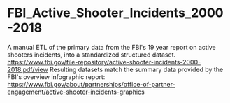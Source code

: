 # FBI_Active_Shooter_Incidents_2000-2018
A manual ETL of the primary data from the FBI's 19 year report on active shooters incidents, into a standardized structured dataset. https://www.fbi.gov/file-repository/active-shooter-incidents-2000-2018.pdf/view Resulting datasets match the summary data provided by the FBI's overview infographic report: https://www.fbi.gov/about/partnerships/office-of-partner-engagement/active-shooter-incidents-graphics
